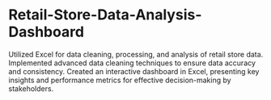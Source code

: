 # Retail-Store-Data-Analysis-Dashboard

Utilized Excel for data cleaning, processing, and analysis of retail store data.
Implemented advanced data cleaning techniques to ensure data accuracy and consistency.
Created an interactive dashboard in Excel, presenting key insights and performance metrics for effective decision-making by stakeholders.
